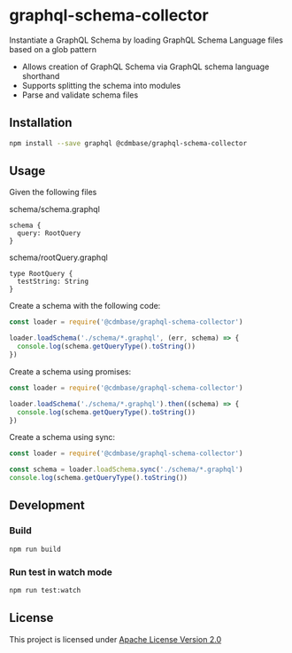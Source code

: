 # graphql-schema-collector

Instantiate a GraphQL Schema by loading GraphQL Schema Language files based on a glob pattern

* Allows creation of GraphQL Schema via GraphQL schema language shorthand
* Supports splitting the schema into modules
* Parse and validate schema files

## Installation

```sh
npm install --save graphql @cdmbase/graphql-schema-collector
```

## Usage

Given the following files

schema/schema.graphql

```
schema {
  query: RootQuery
}
```

schema/rootQuery.graphql

```
type RootQuery {
  testString: String
}
```

Create a schema with the following code:

```js
const loader = require('@cdmbase/graphql-schema-collector')

loader.loadSchema('./schema/*.graphql', (err, schema) => {
  console.log(schema.getQueryType().toString())
})
```

Create a schema using promises:

```js
const loader = require('@cdmbase/graphql-schema-collector')

loader.loadSchema('./schema/*.graphql').then((schema) => {
  console.log(schema.getQueryType().toString())
})
```

Create a schema using sync:

```js
const loader = require('@cdmbase/graphql-schema-collector')

const schema = loader.loadSchema.sync('./schema/*.graphql')
console.log(schema.getQueryType().toString())

```

## Development


### Build

```sh
npm run build
```


### Run test in watch mode

```sh
npm run test:watch
```

## License
This project is licensed under [Apache License Version 2.0](./LICENSE)
